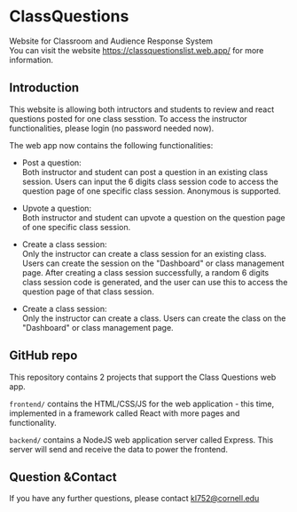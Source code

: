 # ClassQuestions
Website for Classroom and Audience Response System \
You can visit the website https://classquestionslist.web.app/ for more information.

## Introduction
This website is allowing both intructors and students to review and react questions posted for one class sesstion. To access the instructor functionalities, please login (no password needed now). 

The web app now contains the following functionalities: 
* Post a question: \
Both instructor and student can post a question in an existing class session. Users can input the 6 digits class session code to access the question page of one specific class session. Anonymous is supported.

* Upvote a question: \
Both instructor and student can upvote a question on the question page of one specific class session.

* Create a class session: \
Only the instructor can create a class session for an existing class. Users can create the session on the "Dashboard" or class management page. After creating a class session successfully, a random 6 digits class session code is generated, and the user can use this to access the question page of that class session.

* Create a class session: \
Only the instructor can create a class. Users can create the class on the "Dashboard" or class management page.


## GitHub repo
This repository contains 2 projects that support the Class Questions web app.

`frontend/` contains the HTML/CSS/JS for the web application - this time, implemented in a framework called React with more pages and functionality.

`backend/` contains a NodeJS web application server called Express. This server will send and receive the data to power the frontend. 

## Question &Contact
If you have any further questions, please contact kl752@cornell.edu